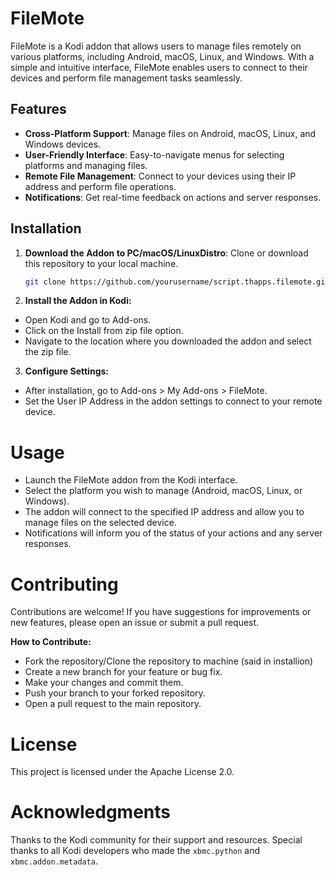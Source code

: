 # FileMote

FileMote is a Kodi addon that allows users to manage files remotely on various platforms, including Android, macOS, Linux, and Windows. With a simple and intuitive interface, FileMote enables users to connect to their devices and perform file management tasks seamlessly.

## Features

- **Cross-Platform Support**: Manage files on Android, macOS, Linux, and Windows devices.
- **User-Friendly Interface**: Easy-to-navigate menus for selecting platforms and managing files.
- **Remote File Management**: Connect to your devices using their IP address and perform file operations.
- **Notifications**: Get real-time feedback on actions and server responses.

## Installation

1. **Download the Addon to PC/macOS/LinuxDistro**: Clone or download this repository to your local machine.
   ```bash
   git clone https://github.com/yourusername/script.thapps.filemote.git

2. **Install the Addon in Kodi:**
- Open Kodi and go to Add-ons.
- Click on the Install from zip file option.
- Navigate to the location where you downloaded the addon and select the zip file.

3. **Configure Settings:**
- After installation, go to Add-ons > My Add-ons > FileMote.
- Set the User IP Address in the addon settings to connect to your remote device.

# Usage
- Launch the FileMote addon from the Kodi interface.
- Select the platform you wish to manage (Android, macOS, Linux, or Windows).
- The addon will connect to the specified IP address and allow you to manage files on the selected device.
- Notifications will inform you of the status of your actions and any server responses.

# Contributing
Contributions are welcome! If you have suggestions for improvements or new features, please open an issue or submit a pull request.

**How to Contribute:**
- Fork the repository/Clone the repository to machine (said in installion)
- Create a new branch for your feature or bug fix.
- Make your changes and commit them.
- Push your branch to your forked repository.
- Open a pull request to the main repository.

# License
This project is licensed under the Apache License 2.0.

# Acknowledgments
Thanks to the Kodi community for their support and resources.
Special thanks to all Kodi developers who made the `xbmc.python` and `xbmc.addon.metadata`.
